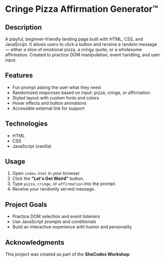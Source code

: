 # Cringe Pizza Affirmation Generator™

## Description
A playful, beginner-friendly landing page built with HTML, CSS, and JavaScript. It allows users to click a button and receive a random message — either a slice of emotional pizza, a cringy quote, or a wholesome affirmation. Created to practice DOM manipulation, event handling, and user input.

## Features
- Fun prompt asking the user what they need
- Randomized responses based on input: pizza, cringe, or affirmation
- Styled layout with custom fonts and colors
- Hover effects and button animations
- Accessible external link for support

## Technologies
- HTML
- CSS
- JavaScript (vanilla)

## Usage
1. Open `index.html` in your browser.
2. Click the **"Let's Get Weird"** button.
3. Type `pizza`, `cringe`, or `affirmation` into the prompt.
4. Receive your randomly served message.

## Project Goals
- Practice DOM selection and event listeners
- Use JavaScript prompts and conditionals
- Build an interactive experience with humor and personality

## Acknowledgments
This project was created as part of the **SheCodes Workshop**.
